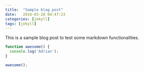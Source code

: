 ```yaml
---
title:  "Sample blog post"
date:   2016-03-28 04:47:23
categories: [jekyll]
tags: [jekyll]
---
```

This is a sample blog post to test some markdown functionalities.

``` javascript
function awesome() {
  console.log('Adrian');
}

awesome();
```
